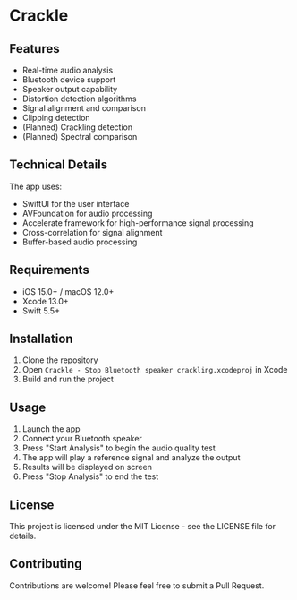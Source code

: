 # Crackle 

## Features

- Real-time audio analysis
- Bluetooth device support
- Speaker output capability
- Distortion detection algorithms
- Signal alignment and comparison
- Clipping detection
- (Planned) Crackling detection
- (Planned) Spectral comparison

## Technical Details

The app uses:
- SwiftUI for the user interface
- AVFoundation for audio processing
- Accelerate framework for high-performance signal processing
- Cross-correlation for signal alignment
- Buffer-based audio processing

## Requirements

- iOS 15.0+ / macOS 12.0+
- Xcode 13.0+
- Swift 5.5+

## Installation

1. Clone the repository
2. Open `Crackle - Stop Bluetooth speaker crackling.xcodeproj` in Xcode
3. Build and run the project

## Usage

1. Launch the app
2. Connect your Bluetooth speaker
3. Press "Start Analysis" to begin the audio quality test
4. The app will play a reference signal and analyze the output
5. Results will be displayed on screen
6. Press "Stop Analysis" to end the test

## License

This project is licensed under the MIT License - see the LICENSE file for details.

## Contributing

Contributions are welcome! Please feel free to submit a Pull Request. 

